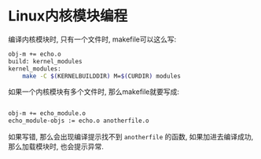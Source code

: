 # Linux内核模块编程

编译内核模块时, 只有一个文件时, makefile可以这么写:

``` bash
obj-m += echo.o
build: kernel_modules
kernel_modules:
	make -C $(KERNELBUILDDIR) M=$(CURDIR) modules

```

如果一个内核模块有多个文件时, 那么makefile就要写成:

``` bash

obj-m += echo_module.o
echo_module-objs := echo.o anotherfile.o

```

如果写错, 那么会出现编译提示找不到 `anotherfile` 的函数, 如果加进去编译成功, 那么加载模块时, 也会提示异常.
